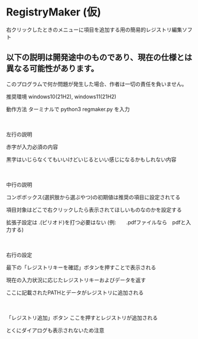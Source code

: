# RegistryMaker (仮)
右クリックしたときのメニューに項目を追加する用の簡易的レジストリ編集ソフト

## 以下の説明は開発途中のものであり、現在の仕様とは異なる可能性があります。
このプログラムで何か問題が発生した場合、作者は一切の責任を負いません。

推奨環境 windows10(21H2), windows11(21H2)

動作方法
ターミナルで python3 regmaker.py を入力

　

左行の説明

赤字が入力必須の内容

黒字はいじらなくてもいいけどいじるといい感じになるかもしれない内容

　

中行の説明

コンボボックス(選択肢から選ぶやつ)の初期値は推奨の項目に設定されてる

項目対象はどこで右クリックしたら表示されてほしいものなのかを設定する

拡張子設定は \.(ピリオド)を打つ必要はない (例:　　.pdfファイルなら　pdfと入力する)

　
 
右行の設定

最下の「レジストリキーを確認」ボタンを押すことで表示される

現在の入力状況に応じたレジストリキーおよびデータを返す

ここに記載されたPATHとデータがレジストリに追加される

　

「レジストリ追加」ボタン
ここを押すとレジストリが追加される

とくにダイアログも表示されないため注意

